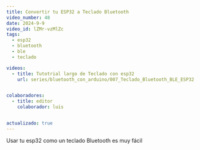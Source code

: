 ```yaml
---
title: Convertir tu ESP32 a Teclado Bluetooth
video_number: 48
date: 2024-9-9
video_id: lZMr-vzMlZc
tags:
  - esp32
  - bluetooth
  - ble
  - teclado

videos:
  - title: Tutotrial largo de Teclado con esp32
    url: series/bluetooth_con_arduino/007_Teclado_Bluetooth_BLE_ESP32


colaboradores:
  - title: editor 
    colaborador: luis


actualizado: true
---
```


Usar tu esp32 como un teclado Bluetooth es muy fácil
